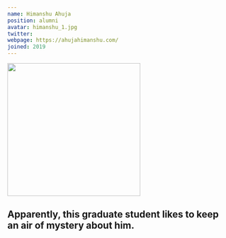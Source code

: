 ```yaml
---
name: Himanshu Ahuja
position: alumni
avatar: himanshu_1.jpg
twitter: 
webpage: https://ahujahimanshu.com/
joined: 2019
---
```

<img width="300" src="{{site.baseurl}}/images/people/{{page.avatar}}" data-action="zoom">

## Apparently, this graduate student likes to keep an air of mystery about him.
